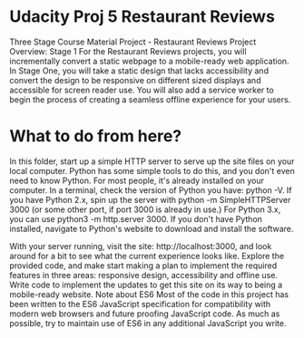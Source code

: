 
 # Udacity Proj 5 Restaurant Reviews
Three Stage Course Material Project - Restaurant Reviews
Project Overview: Stage 1
For the Restaurant Reviews projects, you will incrementally convert a static webpage to a mobile-ready web application. In Stage One, you will take a static design that lacks accessibility and convert the design to be responsive on different sized displays and accessible for screen reader use. You will also add a service worker to begin the process of creating a seamless offline experience for your users.

# What to do from here?
In this folder, start up a simple HTTP server to serve up the site files on your local computer. Python has some simple tools to do this, and you don't even need to know Python. For most people, it's already installed on your computer.
In a terminal, check the version of Python you have: python -V. If you have Python 2.x, spin up the server with python -m SimpleHTTPServer 3000 (or some other port, if port 3000 is already in use.) For Python 3.x, you can use python3 -m http.server 3000. If you don't have Python installed, navigate to Python's website to download and install the software.

With your server running, visit the site: http://localhost:3000, and look around for a bit to see what the current experience looks like.
Explore the provided code, and make start making a plan to implement the required features in three areas: responsive design, accessibility and offline use.
Write code to implement the updates to get this site on its way to being a mobile-ready website.
Note about ES6
Most of the code in this project has been written to the ES6 JavaScript specification for compatibility with modern web browsers and future proofing JavaScript code. As much as possible, try to maintain use of ES6 in any additional JavaScript you write.
